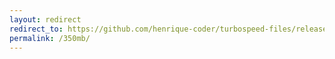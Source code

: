```yaml
---
layout: redirect
redirect_to: https://github.com/henrique-coder/turbospeed-files/releases/download/turbospeed-files/turbospeed-file-350mb.bin
permalink: /350mb/
---
```

